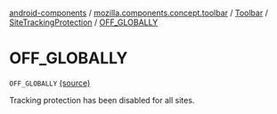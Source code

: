 [android-components](../../../index.md) / [mozilla.components.concept.toolbar](../../index.md) / [Toolbar](../index.md) / [SiteTrackingProtection](index.md) / [OFF_GLOBALLY](./-o-f-f_-g-l-o-b-a-l-l-y.md)

# OFF_GLOBALLY

`OFF_GLOBALLY` [(source)](https://github.com/mozilla-mobile/android-components/blob/master/components/concept/toolbar/src/main/java/mozilla/components/concept/toolbar/Toolbar.kt#L391)

Tracking protection has been disabled for all sites.

